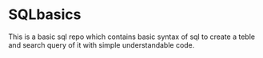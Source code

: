 # SQLbasics
This is a basic sql repo which contains basic syntax of sql to create a teble and search query of it with simple understandable code.
